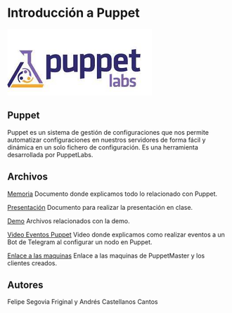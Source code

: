 # Introducción a Puppet
![Texto alternativo](/Puppet/doc/Imagenes/puppet.jpeg)

## Puppet
Puppet es un sistema de gestión de configuraciones que nos permite automatizar configuraciones en nuestros servidores de forma fácil y dinámica en un solo fichero de configuración. Es una herramienta desarrollada por PuppetLabs. 

## Archivos
[Memoria](https://github.com/felipeSF10/IntroduccionPuppet/blob/main/Puppet/doc/PUPPET.docx) Documento donde explicamos todo lo relacionado con Puppet.

[Presentación](https://github.com/felipeSF10/IntroduccionPuppet/blob/main/Puppet/doc/PUPPET.pptx) Documento para realizar la presentación en clase.

[Demo](https://github.com/felipeSF10/IntroduccionPuppet/tree/main/Puppet/demo) Archivos relacionados con la demo.

[Video Eventos Puppet](https://drive.google.com/file/d/1gCxN65DvmyWHVt1Od_QShbDd0Eae7tjF/view?usp=share_link) Video donde explicamos como realizar eventos a un Bot de Telegram al configurar un nodo en Puppet.

[Enlace a las maquinas](https://pruebasaluuclm-my.sharepoint.com/:u:/r/personal/andres_castellanos1_alu_uclm_es/Documents/UCLM/Segundo%20Cuatrimestre/Gesti%C3%B3n%20y%20Administraci%C3%B3n%20de%20Redes/GAR%20-%20Puppet/Maquinas/PuppetMaster.ova?csf=1&web=1&e=7wbYMU) Enlace a las maquinas de PuppetMaster y los clientes creados.

## Autores
Felipe Segovia Friginal y Andrés Castellanos Cantos
